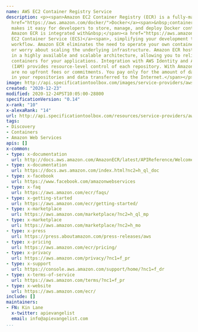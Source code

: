 ```yaml
---
name: AWS EC2 Container Registry Service
description: <p><span>Amazon EC2 Container Registry (ECR) is a fully-managed&nbsp;</span><a
  href="https://aws.amazon.com/docker/">Docker</a><span>&nbsp;container registry that
  makes it easy for developers to store, manage, and deploy Docker container images.
  Amazon ECR is integrated with&nbsp;</span><a href="https://aws.amazon.com/ecs/">Amazon
  EC2 Container Service (ECS)</a><span>, simplifying your development to production
  workflow. Amazon ECR eliminates the need to operate your own container repositories
  or worry about scaling the underlying infrastructure. Amazon ECR hosts your images
  in a highly available and scalable architecture, allowing you to reliably deploy
  containers for your applications. Integration with AWS Identity and Access Management
  (IAM) provides resource-level control of each repository. With Amazon ECR, there
  are no upfront fees or commitments. You pay only for the amount of data you store
  in your repositories and data transferred to the Internet.</span></p>
image: http://api.specificationtoolbox.com/images/service-providers/aws-ec2-container-registry-service.jpg
created: "2020-12-23"
modified: 2020-12-24PST10:05:00-28800
specificationVersion: "0.14"
x-rank: "10"
x-alexaRank: "14"
url: http://api.specificationtoolbox.com/resources/service-providers/aws-ec2-container-registry-service/
tags:
- Discovery
- Containers
- Amazon Web Services
apis: []
x-common:
- type: x-documentation
  url: http://docs.aws.amazon.com/AmazonECR/latest/APIReference/Welcome.html
- type: x-documentation
  url: https://docs.aws.amazon.com/index.html?nc2=h_ql_doc
- type: x-facebook
  url: https://www.facebook.com/amazonwebservices
- type: x-faq
  url: https://aws.amazon.com/ecr/faqs/
- type: x-getting-started
  url: https://aws.amazon.com/ecr/getting-started/
- type: x-marketplace
  url: https://aws.amazon.com/marketplace/?nc2=h_ql_mp
- type: x-marketplace
  url: https://aws.amazon.com/marketplace/?nc2=h_mo
- type: x-press
  url: https://press.aboutamazon.com/press-releases/aws
- type: x-pricing
  url: https://aws.amazon.com/ecr/pricing/
- type: x-privacy
  url: https://aws.amazon.com/privacy/?nc1=f_pr
- type: x-support
  url: https://console.aws.amazon.com/support/home/?nc1=f_dr
- type: x-terms-of-service
  url: https://aws.amazon.com/terms/?nc1=f_pr
- type: x-website
  url: https://aws.amazon.com/ecr/
include: []
maintainers:
- FN: Kin Lane
  x-twitter: apievangelist
  email: info@apievangelist.com
...
```

